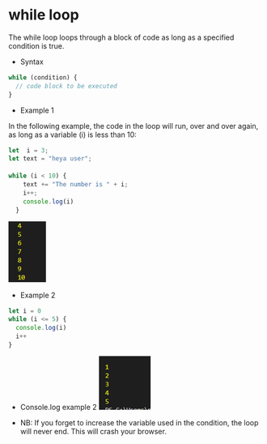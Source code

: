 # while loop

The while loop loops through a block of code as long as a specified condition is true.

- Syntax

```js
while (condition) {
  // code block to be executed
}
```

- Example 1

In the following example, the code in the loop will run, over and over again, as long as a variable (i) is less than 10:

```js
let  i = 3;
let text = "heya user";

while (i < 10) {
    text += "The number is " + i;
    i++;
    console.log(i)
  }
```

![Example 1](/img/while1.PNG "while loop 1")

- Example 2
```js
let i = 0
while (i <= 5) {
  console.log(i)
  i++
}

```
- Console.log example 2
![Example 2](/img/while2.PNG "while loop 2")

- NB:  If you forget to increase the variable used in the condition, the loop will never end. This will crash your browser.

